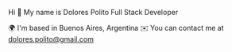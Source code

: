 
Hi 👋 My name is Dolores Polito
Full Stack Developer

🌍  I'm based in Buenos Aires, Argentina
✉️  You can contact me at dolores.polito@gmail.com








